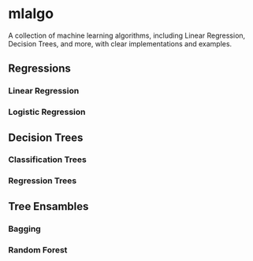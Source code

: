 # mlalgo
A collection of machine learning algorithms, including Linear Regression, Decision Trees, and more, with clear implementations and examples.

## Regressions

### Linear Regression

### Logistic Regression

## Decision Trees

### Classification Trees

### Regression Trees

## Tree Ensambles

### Bagging

### Random Forest
